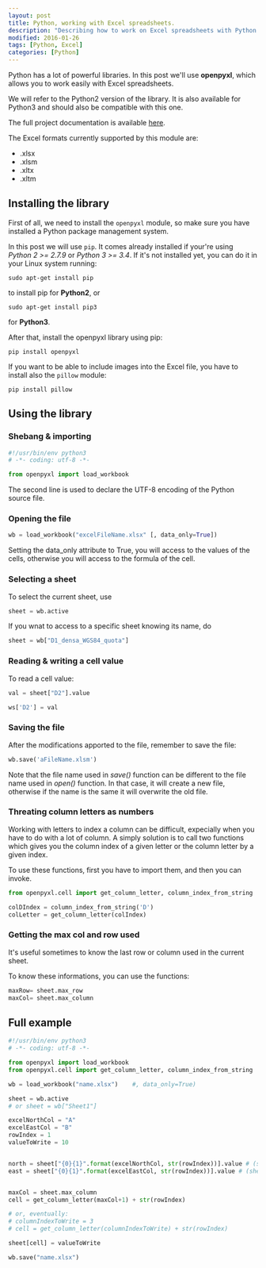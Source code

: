 ```yaml
---
layout: post
title: Python, working with Excel spreadsheets.
description: "Describing how to work on Excel spreadsheets with Python."
modified: 2016-01-26
tags: [Python, Excel]
categories: [Python]
---
```


Python has a lot of powerful libraries. In this post we'll use **openpyxl**, which allows you to work easily with Excel spreadsheets.

We will refer to the Python2 version of the library. It is also available for Python3 and should also be compatible with this one.

The full project documentation is available [here](http://openpyxl.readthedocs.org/en/2.3.3/).

The Excel formats currently supported by this module are:

* .xlsx
* .xlsm
* .xltx
* .xltm

## Installing the library

First of all, we need to install the `openpyxl` module, so make sure you have installed a Python package management system.

In this post we will use `pip`. It comes already installed if your're using *Python 2 >= 2.7.9* or *Python 3 >= 3.4*.
If it's not installed yet, you can do it in your Linux system running:

``` shell
sudo apt-get install pip
```
to install pip for **Python2**, or

``` shell
sudo apt-get install pip3
```
for **Python3**.

After that, install the openpyxl library using pip:

``` shell
pip install openpyxl
```

If you want to be able to include images into the Excel file, you have to install also the `pillow` module:

``` shell
pip install pillow
```


## Using the library

### Shebang & importing

``` python
#!/usr/bin/env python3
# -*- coding: utf-8 -*-

from openpyxl import load_workbook
```

The second line is used to declare the UTF-8 encoding of the Python source file.


### Opening the file

``` python
wb = load_workbook("excelFileName.xlsx" [, data_only=True])
```

Setting the data_only attribute to True, you will access to the values of the cells, otherwise you will access to the formula of the cell.

### Selecting a sheet

To select the current sheet, use

``` python
sheet = wb.active
```

If you wnat to access to a specific sheet knowing its name, do

``` python
sheet = wb["D1_densa_WGS84_quota"]
```

### Reading & writing a cell value

To read a cell value:

``` python
val = sheet["D2"].value

ws['D2'] = val
```

### Saving the file

After the modifications apported to the file, remember to save the file:

``` python
wb.save('aFileName.xlsm')
```

Note that the file name used in *save()* function can be different to the file name used in *open()* function. In that case, it will create a new file, otherwise if the name is the same it will overwrite the old file.

### Threating column letters as numbers

Working with letters to index a column can be difficult, expecially when you have to do with a lot of column.
A simply solution is to call two functions which gives you the column index of a given letter or the column letter by a given index.

To use these functions, first you have to import them, and then you can invoke.

``` python
from openpyxl.cell import get_column_letter, column_index_from_string

colDIndex = column_index_from_string('D')
colLetter = get_column_letter(colIndex)
```


### Getting the max col and row used

It's useful sometimes to know the last row or column used in the current sheet.

To know these informations, you can use the functions:

``` python
maxRow= sheet.max_row
maxCol= sheet.max_column
```

## Full example

``` python
#!/usr/bin/env python3
# -*- coding: utf-8 -*-

from openpyxl import load_workbook
from openpyxl.cell import get_column_letter, column_index_from_string

wb = load_workbook("name.xlsx")    #, data_only=True)

sheet = wb.active
# or sheet = wb["Sheet1"]

excelNorthCol = "A"
excelEastCol = "B"
rowIndex = 1
valueToWrite = 10


north = sheet["{0}{1}".format(excelNorthCol, str(rowIndex))].value # (sheet["A1"].value)
east = sheet["{0}{1}".format(excelEastCol, str(rowIndex))].value # (sheet["B1"].value)


maxCol = sheet.max_column
cell = get_column_letter(maxCol+1) + str(rowIndex)

# or, eventually:
# columnIndexToWrite = 3
# cell = get_column_letter(columnIndexToWrite) + str(rowIndex)

sheet[cell] = valueToWrite

wb.save("name.xlsx")
```
